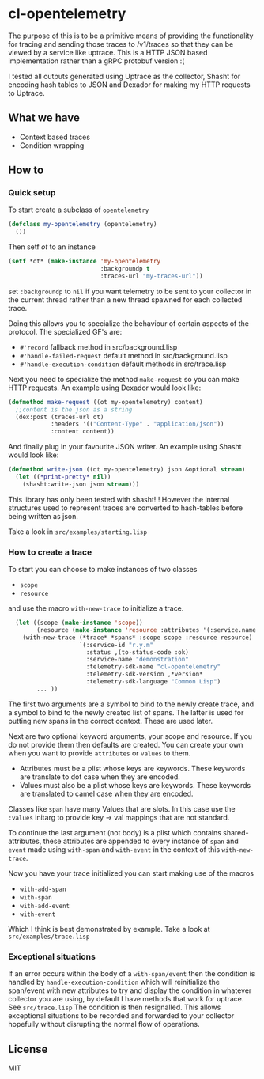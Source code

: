 # cl-opentelemetry

The purpose of this is to be a primitive means of providing the functionality for
tracing and sending those traces to <domain>/v1/traces so that they can be viewed by a
service like uptrace.
This is a HTTP JSON based implementation rather than a gRPC protobuf version :(

I tested all outputs generated using Uptrace as the collector, Shasht for encoding hash tables to JSON and Dexador for making my HTTP requests to Uptrace.


## What we have

- Context based traces
- Condition wrapping 

## How to

### Quick setup
To start create a subclass of `opentelemetry`

```lisp
(defclass my-opentelemetry (opentelemetry)
  ())
```

Then setf *ot* to an instance
```lisp
(setf *ot* (make-instance 'my-opentelemetry
                          :backgroundp t
                          :traces-url "my-traces-url"))
```


set `:backgroundp` to `nil` if you want telemetry to be sent to your collector in the current
thread rather than a new thread spawned for each collected trace.


Doing this allows you to specialize the behaviour of certain aspects of the protocol.
The specialized GF's are:
- `#'record` fallback method in src/background.lisp
- `#'handle-failed-request` default method in src/background.lisp
- `#'handle-execution-condition` default methods in src/trace.lisp

Next you need to specialize the method `make-request` so you can make HTTP requests.
An example using Dexador would look like:
```lisp
(defmethod make-request ((ot my-opentelemetry) content)
  ;;content is the json as a string
  (dex:post (traces-url ot)
            :headers '(("Content-Type" . "application/json"))
            :content content))
```
And finally plug in your favourite JSON writer.
An example using Shasht would look like:
```lisp
(defmethod write-json ((ot my-opentelemetry) json &optional stream)
  (let ((*print-pretty* nil))
    (shasht:write-json json stream)))
```
This library has only been tested with shasht!!! However the internal structures used to
represent traces are converted to hash-tables before being written as json.

Take a look in `src/examples/starting.lisp`




### How to create a trace

To start you can choose to make instances of two classes
- `scope`
- `resource`

and use the macro `with-new-trace` to initialize a trace.

```lisp
  (let ((scope (make-instance 'scope))
        (resource (make-instance 'resource :attributes '(:service.name "qtservice2"))))
    (with-new-trace (*trace* *spans* :scope scope :resource resource)
                    `(:service-id "r.y.m"
                      :status ,(to-status-code :ok)
                      :service-name "demonstration"
                      :telemetry-sdk-name "cl-opentelemetry"
                      :telemetry-sdk-version ,*version* 
                      :telemetry-sdk-language "Common Lisp")
        ... ))

```
The first two arguments are a symbol to bind to the newly create trace, and a symbol to bind to the newly created list of spans. The latter is used for putting new spans in the correct context. These are used later.

Next are two optional keyword arguments, your scope and resource. If you do not provide them
then defaults are created. You can create your own when you want to provide `attributes` or `values` to them.

- Attributes must be a plist whose keys are keywords. These keywords are translate to dot case when they are encoded.
- Values must also be a plist whose keys are keywords. These keywords are translated to camel case when they are encoded.

Classes like `span` have many Values that are slots. In this case use the `:values` initarg to provide key -> val mappings that are not standard.

To continue the last argument (not body) is a plist which contains shared-attributes, these attributes are appended to every instance of `span` and `event` made using `with-span` and `with-event` in the context of this `with-new-trace`.


Now you have your trace initialized you can start making use of the macros
- `with-add-span`
- `with-span`
- `with-add-event`
- `with-event`

Which I think is best demonstrated by example.
Take a look at `src/examples/trace.lisp`


### Exceptional situations


If an error occurs within the body of a `with-span/event` then the condition is handled by `handle-execution-condition` which will reinitialize the span/event with new attributes to try and display the condition in whatever collector you are using, by default I have methods that work for uptrace. See `src/trace.lisp`
The condition is then resignalled.
This allows exceptional situations to be recorded and forwarded to your collector hopefully
without disrupting the normal flow of operations.





## License

MIT


